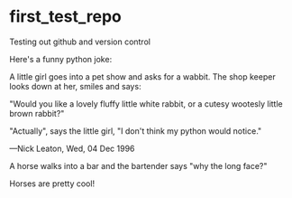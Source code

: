 # first_test_repo
Testing out github and version control

Here's a funny python joke: 

A little girl goes into a pet show and asks for a wabbit. The shop keeper looks down at her, smiles and says:

"Would you like a lovely fluffy little white rabbit, or a cutesy wootesly little brown rabbit?"

"Actually", says the little girl, "I don't think my python would notice."

—Nick Leaton, Wed, 04 Dec 1996

A horse walks into a bar and the bartender says  "why the long face?" 

Horses are pretty cool!